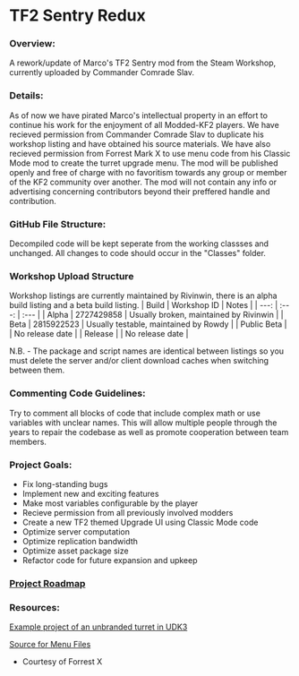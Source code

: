 # TF2 Sentry Redux

### Overview:
A rework/update of Marco's TF2 Sentry mod from the Steam Workshop, currently uploaded by Commander Comrade Slav.


### Details:
As of now we have pirated Marco's intellectual property in an effort to continue his work for the enjoyment of all Modded-KF2 players. We have recieved permission from Commander Comrade Slav to duplicate his workshop listing and have obtained his source materials. We have also recieved permission from Forrest Mark X to use menu code from his Classic Mode mod to create the turret upgrade menu. The mod will be published openly and free of charge with no favoritism towards any group or member of the KF2 community over another. The mod will not contain any info or advertising concerning contributors beyond their preffered handle and contribution.


### GitHub File Structure:
Decompiled code will be kept seperate from the working classses and unchanged. All changes to code should occur in the "Classes" folder.


### Workshop Upload Structure
Workshop listings are currently maintained by Rivinwin, there is an alpha build listing and a beta build listing.
| Build | Workshop ID | Notes |
| ---: | :---: | :--- |
| Alpha | 2727429858 | Usually broken, maintained by Rivinwin |
| Beta | 2815922523 | Usually testable, maintained by Rowdy |
| Public Beta | | No release date |
| Release | | No release date |

N.B. - The package and script names are identical between listings so you must delete the server and/or client download caches when switching between them.


### Commenting Code Guidelines:
Try to comment all blocks of code that include complex math or use variables with unclear names. This will allow multiple people through the years to repair the codebase as well as promote cooperation between team members.


### Project Goals:
- Fix long-standing bugs
- Implement new and exciting features
- Make most variables configurable by the player
- Recieve permission from all previously involved modders
- Create a new TF2 themed Upgrade UI using Classic Mode code
- Optimize server computation
- Optimize replication bandwidth
- Optimize asset package size
- Refactor code for future expansion and upkeep


### [Project Roadmap](ROADMAP.md)


### Resources:
[Example project of an unbranded turret in UDK3](https://docs.unrealengine.com/udk/Three/MasteringUnrealScriptStates.html#TUTORIAL%2011.5%20%E2%80%93%20TURRET,%20PART%20I:%20MU_AUTOTURRET%20CLASS%20AND%20STRUCT%20DECLARATION)

[Source for Menu Files](https://github.com/ForrestMarkX/KFClassicMode)
- Courtesy of Forrest X